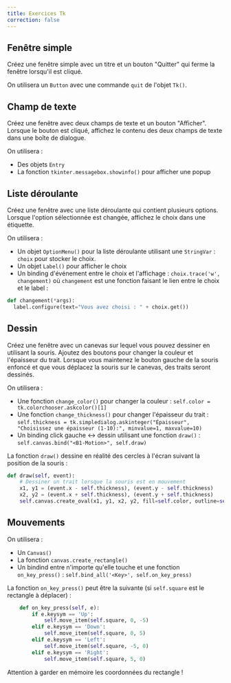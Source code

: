 ```yaml
---
title: Exercices Tk
correction: false
---
```


## Fenêtre simple

Créez une fenêtre simple avec un titre et un bouton "Quitter" qui ferme la fenêtre lorsqu'il est cliqué.

On utilisera un `Button` avec une commande `quit` de l'objet `Tk()`.

## Champ de texte

Créez une fenêtre avec deux champs de texte et un bouton "Afficher". Lorsque le bouton est cliqué, affichez le contenu des deux champs de texte dans une boîte de dialogue.

On utilisera :

- Des objets `Entry`
- La fonction `tkinter.messagebox.showinfo()` pour afficher une popup

## Liste déroulante

Créez une fenêtre avec une liste déroulante qui contient plusieurs options. Lorsque l'option sélectionnée est changée, affichez le choix dans une étiquette.

On utilisera :

- Un objet `OptionMenu()` pour la liste déroulante utilisant une `StringVar` : `choix` pour stocker le choix.
- Un objet `Label()` pour afficher le choix
- Un binding d'événement entre le choix et l'affichage : `choix.trace('w', changement)` où `changement` est une fonction faisant le lien entre le choix et le label :

```python
def changement(*args):
  label.configure(text="Vous avez choisi : " + choix.get())
```

## Dessin

Créez une fenêtre avec un canevas sur lequel vous pouvez dessiner en utilisant la souris. Ajoutez des boutons pour changer la couleur et l'épaisseur du trait. Lorsque vous maintenez le bouton gauche de la souris enfoncé et que vous déplacez la souris sur le canevas, des traits seront dessinés.

On utilisera :

- Une fonction `change_color()` pour changer la couleur : `self.color = tk.colorchooser.askcolor()[1]`
- Une fonction `change_thickness()` pour changer l'épaisseur du trait : `self.thickness = tk.simpledialog.askinteger("Épaisseur", "Choisissez une épaisseur (1-10):", minvalue=1, maxvalue=10)`
- Un binding click gauche <-> dessin utilisant une fonction `draw()` : `self.canvas.bind("<B1-Motion>", self.draw)`

La fonction `draw()` dessine en réalité des cercles à l'écran suivant la position de la souris :

```python
def draw(self, event):
    # Dessiner un trait lorsque la souris est en mouvement
    x1, y1 = (event.x - self.thickness), (event.y - self.thickness)
    x2, y2 = (event.x + self.thickness), (event.y + self.thickness)
    self.canvas.create_oval(x1, y1, x2, y2, fill=self.color, outline=self.color)
```

## Mouvements

On utilisera :

- Un `Canvas()`
- La fonction `canvas.create_rectangle()`
- Un bindind entre n'importe qu'elle touche et une fonction `on_key_press()` : `self.bind_all('<Key>', self.on_key_press)`

La fonction `on_key_press()` peut être la suivante (si `self.square` est le rectangle à déplacer) :

```python
    def on_key_press(self, e):
        if e.keysym == 'Up':
            self.move_item(self.square, 0, -5)
        elif e.keysym == 'Down':
            self.move_item(self.square, 0, 5)
        elif e.keysym == 'Left':
            self.move_item(self.square, -5, 0)
        elif e.keysym == 'Right':
            self.move_item(self.square, 5, 0)
```

Attention à garder en mémoire les coordonnées du rectangle !

